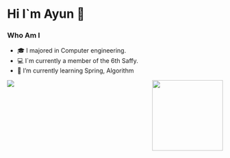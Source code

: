 # Hi I`m Ayun 👋

### Who Am I
- 🎓 I majored in Computer engineering.
- 💻 I`m currently a member of the 6th Saffy.
- 🌱 I’m currently learning Spring, Algorithm

<!-- ### Award
- 🥇
- 🥈 -->

<img src="http://mazassumnida.wtf/api/v2/generate_badge?boj=success">

<img align='right' src="https://github-readme-stats.vercel.app/api?username=happyAyun&show_icons=true&theme=radical" height="165">

